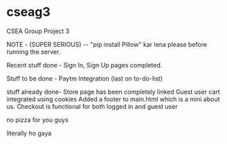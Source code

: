 # cseag3
 CSEA Group Project 3
 
 NOTE - (SUPER SERIOUS) -- "pip install Pillow" kar lena please before running the server.
 
 Recent stuff done -
 Sign In, Sign Up pages completed.
 
 Stuff to be done -
 Paytm Integration (last on to-do-list)
 
 stuff already done-
 Store page has been completely linked
 Guest user cart integrated using cookies
 Added a footer to main.html which is a mini about us.
 Checkout is functional for both logged in and guest user
 
 
 no pizza for you guys
 
 literally ho gaya
